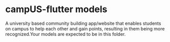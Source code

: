 # campUS-flutter models
A university based community building app/website that enables students on campus to help each other and gain points, resulting in them being more recognized.Your models are expected to be in this folder.